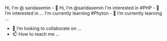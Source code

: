 Hi, I'm @ saridasemin - 👋 Hi, I’m @saridasemin
I'm interested in #PHP - 👀 I’m interested in ...
I'm currently learning #Phyton - 🌱 I’m currently learning ...
- 💞️ I’m looking to collaborate on ...
- 📫 How to reach me ...

<!---
saridasemin/saridasemin is a ✨ special ✨ repository because its `README.md` (this file) appears on your GitHub profile.
You can click the Preview link to take a look at your changes.
--->
